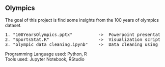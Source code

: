## Olympics


The goal of this project is find some insights from the 100 years of olympics dataset. 
<pre>
1. "100YearsOlympics.pptx"          ->  Powerpoint presentation of findings.
2. "SportsStat.R"                   ->  Visualization script on Rstudio.
3. "olympic_data_cleaning.ipynb"    ->  Data cleaning using python.
</pre>

Programming Language used: Python, R <br />
Tools used: Jupyter Notebook, RStudio




